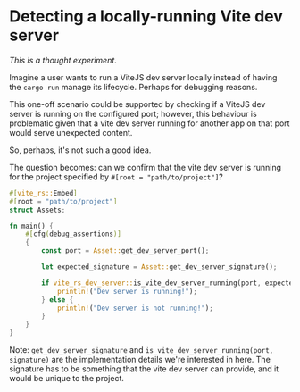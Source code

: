# Detecting a locally-running Vite dev server

_This is a thought experiment_.

Imagine a user wants to run a ViteJS dev server locally instead of having the `cargo run` manage its lifecycle. Perhaps for debugging reasons.

This one-off scenario could be supported by checking if a ViteJS dev server is running on the configured port; however, this behaviour is problematic given that a vite dev server running for another app on that port would serve unexpected content.

So, perhaps, it's not such a good idea.

The question becomes: can we confirm that the vite dev server is running for the project specified by `#[root = "path/to/project"]`?

```rust
#[vite_rs::Embed]
#[root = "path/to/project"]
struct Assets;

fn main() {
    #[cfg(debug_assertions)]
    {
        const port = Asset::get_dev_server_port();

        let expected_signature = Asset::get_dev_server_signature();

        if vite_rs_dev_server::is_vite_dev_server_running(port, expected_signature) {
            println!("Dev server is running!");
        } else {
            println!("Dev server is not running!");
        }
    }
}
```

Note: `get_dev_server_signature` and `is_vite_dev_server_running(port, signature)` are the implementation details we're interested in here.
The signature has to be something that the vite dev server can provide, and it would be unique to the project.
